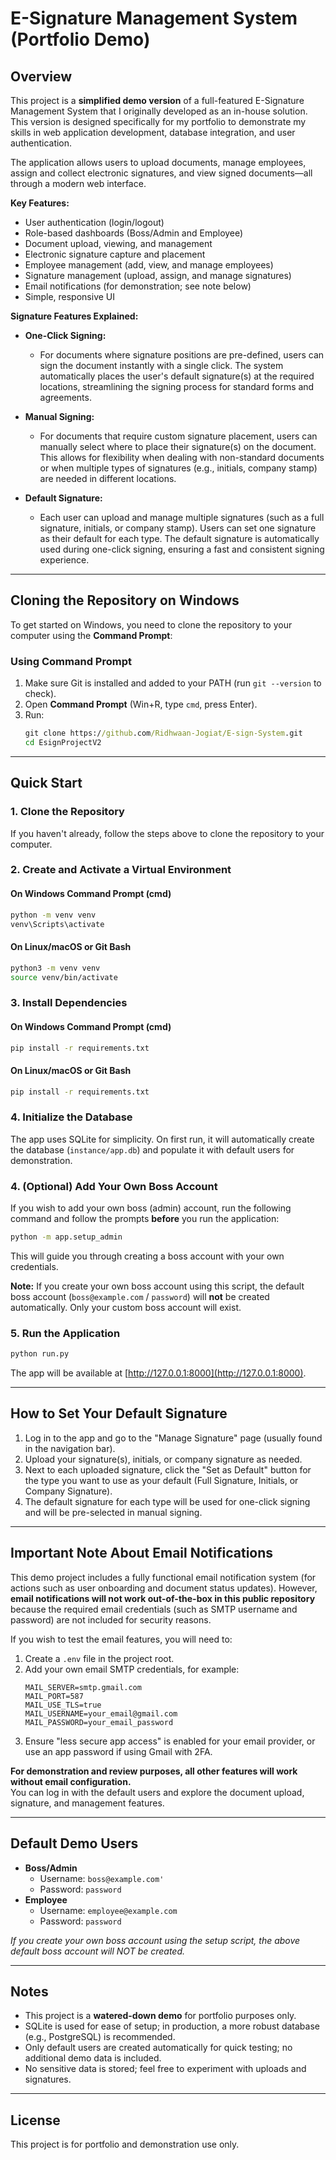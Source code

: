 # E-Signature Management System (Portfolio Demo)

## Overview

This project is a **simplified demo version** of a full-featured E-Signature Management System that I originally developed as an in-house solution. This version is designed specifically for my portfolio to demonstrate my skills in web application development, database integration, and user authentication.

The application allows users to upload documents, manage employees, assign and collect electronic signatures, and view signed documents—all through a modern web interface.

**Key Features:**
- User authentication (login/logout)
- Role-based dashboards (Boss/Admin and Employee)
- Document upload, viewing, and management
- Electronic signature capture and placement
- Employee management (add, view, and manage employees)
- Signature management (upload, assign, and manage signatures)
- Email notifications (for demonstration; see note below)
- Simple, responsive UI

**Signature Features Explained:**

- **One-Click Signing:**
  - For documents where signature positions are pre-defined, users can sign the document instantly with a single click. The system automatically places the user's default signature(s) at the required locations, streamlining the signing process for standard forms and agreements.

- **Manual Signing:**
  - For documents that require custom signature placement, users can manually select where to place their signature(s) on the document. This allows for flexibility when dealing with non-standard documents or when multiple types of signatures (e.g., initials, company stamp) are needed in different locations.

- **Default Signature:**
  - Each user can upload and manage multiple signatures (such as a full signature, initials, or company stamp). Users can set one signature as their default for each type. The default signature is automatically used during one-click signing, ensuring a fast and consistent signing experience.

---

## Cloning the Repository on Windows

To get started on Windows, you need to clone the repository to your computer using the **Command Prompt**:

### Using Command Prompt
1. Make sure Git is installed and added to your PATH (run `git --version` to check).
2. Open **Command Prompt** (Win+R, type `cmd`, press Enter).
3. Run:
   ```cmd
   git clone https://github.com/Ridhwaan-Jogiat/E-sign-System.git
   cd EsignProjectV2
   ```

---

## Quick Start

### 1. Clone the Repository

If you haven't already, follow the steps above to clone the repository to your computer.

### 2. Create and Activate a Virtual Environment

#### On Windows Command Prompt (cmd)
```cmd
python -m venv venv
venv\Scripts\activate
```

#### On Linux/macOS or Git Bash
```bash
python3 -m venv venv
source venv/bin/activate
```

### 3. Install Dependencies

#### On Windows Command Prompt (cmd)
```cmd
pip install -r requirements.txt
```

#### On Linux/macOS or Git Bash
```bash
pip install -r requirements.txt
```

### 4. Initialize the Database

The app uses SQLite for simplicity. On first run, it will automatically create the database (`instance/app.db`) and populate it with default users for demonstration.

### 4. (Optional) Add Your Own Boss Account

If you wish to add your own boss (admin) account, run the following command and follow the prompts **before** you run the application:

```cmd
python -m app.setup_admin
```

This will guide you through creating a boss account with your own credentials.

**Note:** If you create your own boss account using this script, the default boss account (`boss@example.com` / `password`) will **not** be created automatically. Only your custom boss account will exist.

### 5. Run the Application

```bash
python run.py
```

The app will be available at [http://127.0.0.1:8000](http://127.0.0.1:8000).

---

## How to Set Your Default Signature

1. Log in to the app and go to the "Manage Signature" page (usually found in the navigation bar).
2. Upload your signature(s), initials, or company signature as needed.
3. Next to each uploaded signature, click the "Set as Default" button for the type you want to use as your default (Full Signature, Initials, or Company Signature).
4. The default signature for each type will be used for one-click signing and will be pre-selected in manual signing.

---

## Important Note About Email Notifications

This demo project includes a fully functional email notification system (for actions such as user onboarding and document status updates). However, **email notifications will not work out-of-the-box in this public repository** because the required email credentials (such as SMTP username and password) are not included for security reasons.

If you wish to test the email features, you will need to:
1. Create a `.env` file in the project root.
2. Add your own email SMTP credentials, for example:
    ```
    MAIL_SERVER=smtp.gmail.com
    MAIL_PORT=587
    MAIL_USE_TLS=true
    MAIL_USERNAME=your_email@gmail.com
    MAIL_PASSWORD=your_email_password
    ```
3. Ensure "less secure app access" is enabled for your email provider, or use an app password if using Gmail with 2FA.

**For demonstration and review purposes, all other features will work without email configuration.**  
You can log in with the default users and explore the document upload, signature, and management features.

---

## Default Demo Users

- **Boss/Admin**
   - Username: `boss@example.com'`
   - Password: `password`
- **Employee**
   - Username: `employee@example.com`
   - Password: `password`

*If you create your own boss account using the setup script, the above default boss account will NOT be created.*

---

## Notes

- This project is a **watered-down demo** for portfolio purposes only.
- SQLite is used for ease of setup; in production, a more robust database (e.g., PostgreSQL) is recommended.
- Only default users are created automatically for quick testing; no additional demo data is included.
- No sensitive data is stored; feel free to experiment with uploads and signatures.

---

## License

This project is for portfolio and demonstration use only. 